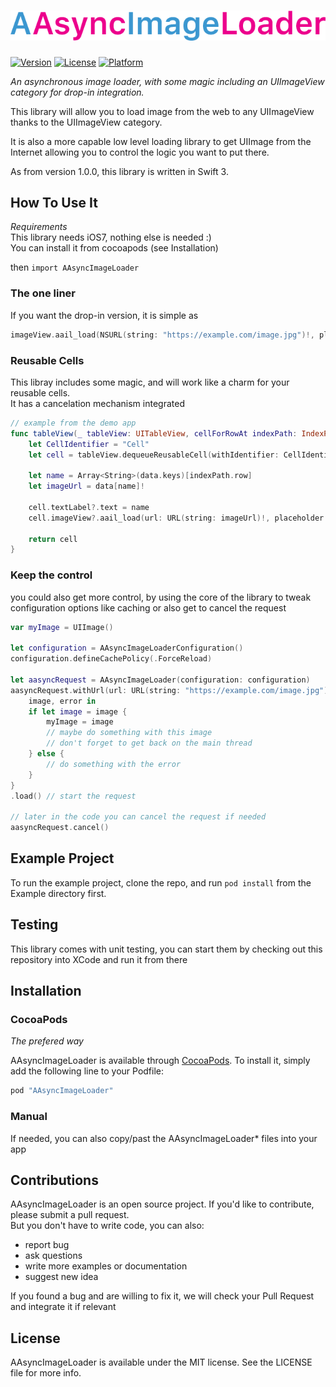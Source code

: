 # ![AAsyncImageLoader](logo.png)

[![Version](https://img.shields.io/cocoapods/v/AAsyncImageLoader.svg?style=flat)](http://cocoapods.org/pods/AAsyncImageLoader)
[![License](https://img.shields.io/cocoapods/l/AAsyncImageLoader.svg?style=flat)](http://cocoapods.org/pods/AAsyncImageLoader)
[![Platform](https://img.shields.io/cocoapods/p/AAsyncImageLoader.svg?style=flat)](http://cocoapods.org/pods/AAsyncImageLoader)

*An asynchronous image loader, with some magic including an UIImageView category for drop-in integration.*

This library will allow you to load image from the web to any UIImageView thanks to the UIImageView category.

It is also a more capable low level loading library to get UIImage from the Internet allowing you to control the logic you want to put there.

As from version 1.0.0, this library is written in Swift 3.

## How To Use It

*Requirements*  
This library needs iOS7, nothing else is needed :)  
You can install it from cocoapods (see Installation)  

then `import AAsyncImageLoader`

### The one liner

If you want the drop-in version, it is simple as
 
```swift
imageView.aail_load(NSURL(string: "https://example.com/image.jpg")!, placeholder: UIImage(named: "placeholder_image"))
```

### Reusable Cells

This libray includes some magic, and will work like a charm for your reusable cells.  
It has a cancelation mechanism integrated

```swift
// example from the demo app
func tableView(_ tableView: UITableView, cellForRowAt indexPath: IndexPath) -> UITableViewCell {
    let CellIdentifier = "Cell"
    let cell = tableView.dequeueReusableCell(withIdentifier: CellIdentifier, for: indexPath)
    
    let name = Array<String>(data.keys)[indexPath.row]
    let imageUrl = data[name]!

    cell.textLabel?.text = name
    cell.imageView?.aail_load(url: URL(string: imageUrl)!, placeholder: UIImage(named: "placeholder_image"))
    
    return cell
}
```

### Keep the control
 
you could also get more control, by using the core of the library to tweak configuration options like caching or also get to cancel the request

```swift
var myImage = UIImage()

let configuration = AAsyncImageLoaderConfiguration()
configuration.defineCachePolicy(.ForceReload)

let aasyncRequest = AAsyncImageLoader(configuration: configuration)
aasyncRequest.withUrl(url: URL(string: "https://example.com/image.jpg")!) {
    image, error in
    if let image = image {
        myImage = image
        // maybe do something with this image
        // don't forget to get back on the main thread
    } else {
        // do something with the error
    }
}
.load() // start the request

// later in the code you can cancel the request if needed
aasyncRequest.cancel()
```

## Example Project

To run the example project, clone the repo, and run `pod install` from the Example directory first.

## Testing

This library comes with unit testing, you can start them by checking out this repository into XCode and run it from there

## Installation

### CocoaPods

*The prefered way*

AAsyncImageLoader is available through [CocoaPods](http://cocoapods.org). To install
it, simply add the following line to your Podfile:

```ruby
pod "AAsyncImageLoader"
```

### Manual

If needed, you can also copy/past the AAsyncImageLoader* files into your app

## Contributions

AAsyncImageLoader is an open source project. If you'd like to contribute, please submit a pull request.  
But you don't have to write code, you can also:

 - report bug
 - ask questions
 - write more examples or documentation
 - suggest new idea

If you found a bug and are willing to fix it, we will check your Pull Request and integrate it if relevant

## License

AAsyncImageLoader is available under the MIT license. See the LICENSE file for more info.
